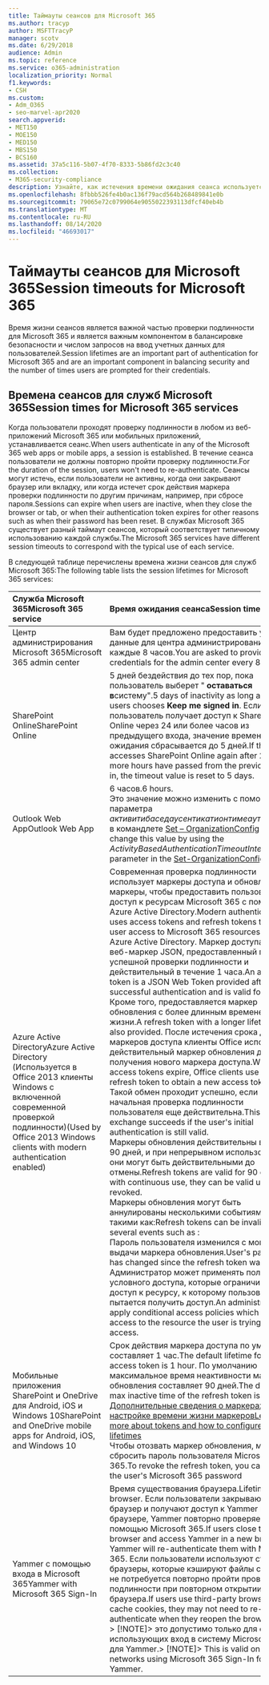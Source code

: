 ```yaml
---
title: Таймауты сеансов для Microsoft 365
ms.author: tracyp
author: MSFTTracyP
manager: scotv
ms.date: 6/29/2018
audience: Admin
ms.topic: reference
ms.service: o365-administration
localization_priority: Normal
f1.keywords:
- CSH
ms.custom:
- Adm_O365
- seo-marvel-apr2020
search.appverid:
- MET150
- MOE150
- MED150
- MBS150
- BCS160
ms.assetid: 37a5c116-5b07-4f70-8333-5b86fd2c3c40
ms.collection:
- M365-security-compliance
description: Узнайте, как истечения времени ожидания сеанса используется для обеспечения безопасности и простоты доступа в клиентских приложениях Microsoft 365.
ms.openlocfilehash: 8fbbb526fe4b0ac136f79acd564b268489841e0b
ms.sourcegitcommit: 79065e72c0799064e9055022393113dfcf40eb4b
ms.translationtype: MT
ms.contentlocale: ru-RU
ms.lasthandoff: 08/14/2020
ms.locfileid: "46693017"
---
```

# <a name="session-timeouts-for-microsoft-365"></a><span data-ttu-id="a8d2e-103">Таймауты сеансов для Microsoft 365</span><span class="sxs-lookup"><span data-stu-id="a8d2e-103">Session timeouts for Microsoft 365</span></span>

<span data-ttu-id="a8d2e-104">Время жизни сеансов является важной частью проверки подлинности для Microsoft 365 и является важным компонентом в балансировке безопасности и числом запросов на ввод учетных данных для пользователей.</span><span class="sxs-lookup"><span data-stu-id="a8d2e-104">Session lifetimes are an important part of authentication for Microsoft 365 and are an important component in balancing security and the number of times users are prompted for their credentials.</span></span>
  
## <a name="session-times-for-microsoft-365-services"></a><span data-ttu-id="a8d2e-105">Времена сеансов для служб Microsoft 365</span><span class="sxs-lookup"><span data-stu-id="a8d2e-105">Session times for Microsoft 365 services</span></span>

<span data-ttu-id="a8d2e-106">Когда пользователи проходят проверку подлинности в любом из веб-приложений Microsoft 365 или мобильных приложений, устанавливается сеанс.</span><span class="sxs-lookup"><span data-stu-id="a8d2e-106">When users authenticate in any of the Microsoft 365 web apps or mobile apps, a session is established.</span></span> <span data-ttu-id="a8d2e-107">В течение сеанса пользователи не должны повторно пройти проверку подлинности.</span><span class="sxs-lookup"><span data-stu-id="a8d2e-107">For the duration of the session, users won't need to re-authenticate.</span></span> <span data-ttu-id="a8d2e-108">Сеансы могут истечь, если пользователи не активны, когда они закрывают браузер или вкладку, или когда истечет срок действия маркера проверки подлинности по другим причинам, например, при сбросе пароля.</span><span class="sxs-lookup"><span data-stu-id="a8d2e-108">Sessions can expire when users are inactive, when they close the browser or tab, or when their authentication token expires for other reasons such as when their password has been reset.</span></span> <span data-ttu-id="a8d2e-109">В службах Microsoft 365 существует разный таймаут сеансов, который соответствует типичному использованию каждой службы.</span><span class="sxs-lookup"><span data-stu-id="a8d2e-109">The Microsoft 365 services have different session timeouts to correspond with the typical use of each service.</span></span>
  
<span data-ttu-id="a8d2e-110">В следующей таблице перечислены времена жизни сеансов для служб Microsoft 365:</span><span class="sxs-lookup"><span data-stu-id="a8d2e-110">The following table lists the session lifetimes for Microsoft 365 services:</span></span>
  
|<span data-ttu-id="a8d2e-111">**Служба Microsoft 365**</span><span class="sxs-lookup"><span data-stu-id="a8d2e-111">**Microsoft 365 service**</span></span>|<span data-ttu-id="a8d2e-112">**Время ожидания сеанса**</span><span class="sxs-lookup"><span data-stu-id="a8d2e-112">**Session timeout**</span></span>|
|:-----|:-----|
|<span data-ttu-id="a8d2e-113">Центр администрирования Microsoft 365</span><span class="sxs-lookup"><span data-stu-id="a8d2e-113">Microsoft 365 admin center</span></span>  <br/> |<span data-ttu-id="a8d2e-114">Вам будет предложено предоставить учетные данные для центра администрирования каждые 8 часов.</span><span class="sxs-lookup"><span data-stu-id="a8d2e-114">You are asked to provide credentials for the admin center every 8 hours.</span></span>  <br/> |
|<span data-ttu-id="a8d2e-115">SharePoint Online</span><span class="sxs-lookup"><span data-stu-id="a8d2e-115">SharePoint Online</span></span>  <br/> |<span data-ttu-id="a8d2e-116">5 дней бездействия до тех пор, пока пользователь выберет " **оставаться в**систему".</span><span class="sxs-lookup"><span data-stu-id="a8d2e-116">5 days of inactivity as long as the users chooses **Keep me signed in**.</span></span> <span data-ttu-id="a8d2e-117">Если пользователь получает доступ к SharePoint Online через 24 или более часов из предыдущего входа, значение времени ожидания сбрасывается до 5 дней.</span><span class="sxs-lookup"><span data-stu-id="a8d2e-117">If the user accesses SharePoint Online again after 24 or more hours have passed from the previous sign-in, the timeout value is reset to 5 days.</span></span>  <br/> |
|<span data-ttu-id="a8d2e-118">Outlook Web App</span><span class="sxs-lookup"><span data-stu-id="a8d2e-118">Outlook Web App</span></span>  <br/> |<span data-ttu-id="a8d2e-119">6 часов.</span><span class="sxs-lookup"><span data-stu-id="a8d2e-119">6 hours.</span></span>  <br/> <span data-ttu-id="a8d2e-120">Это значение можно изменить с помощью параметра  _активитибаседаусентикатионтимеаутинтервал_ в командлете [Set – OrganizationConfig](https://go.microsoft.com/fwlink/p/?LinkId=615378) .</span><span class="sxs-lookup"><span data-stu-id="a8d2e-120">You can change this value by using the  _ActivityBasedAuthenticationTimeoutInterval_ parameter in the [Set-OrganizationConfig](https://go.microsoft.com/fwlink/p/?LinkId=615378) cmdlet.</span></span>  <br/> |
|<span data-ttu-id="a8d2e-121">Azure Active Directory</span><span class="sxs-lookup"><span data-stu-id="a8d2e-121">Azure Active Directory</span></span>  <br/> <span data-ttu-id="a8d2e-122">(Используется в Office 2013 клиенты Windows с включенной современной проверкой подлинности)</span><span class="sxs-lookup"><span data-stu-id="a8d2e-122">(Used by Office 2013 Windows clients with modern authentication enabled)</span></span>  <br/> | <span data-ttu-id="a8d2e-123">Современная проверка подлинности использует маркеры доступа и обновляет маркеры, чтобы предоставить пользователям доступ к ресурсам Microsoft 365 с помощью Azure Active Directory.</span><span class="sxs-lookup"><span data-stu-id="a8d2e-123">Modern authentication uses access tokens and refresh tokens to grant user access to Microsoft 365 resources using Azure Active Directory.</span></span> <span data-ttu-id="a8d2e-124">Маркер доступа — это веб-маркер JSON, предоставленный после успешной проверки подлинности и действительный в течение 1 часа.</span><span class="sxs-lookup"><span data-stu-id="a8d2e-124">An access token is a JSON Web Token provided after a successful authentication and is valid for 1 hour.</span></span> <span data-ttu-id="a8d2e-125">Кроме того, предоставляется маркер обновления с более длинным временем жизни.</span><span class="sxs-lookup"><span data-stu-id="a8d2e-125">A refresh token with a longer lifetime is also provided.</span></span> <span data-ttu-id="a8d2e-126">После истечения срока действия маркеров доступа клиенты Office используют действительный маркер обновления для получения нового маркера доступа.</span><span class="sxs-lookup"><span data-stu-id="a8d2e-126">When access tokens expire, Office clients use a valid refresh token to obtain a new access token.</span></span> <span data-ttu-id="a8d2e-127">Такой обмен проходит успешно, если начальная проверка подлинности пользователя еще действительна.</span><span class="sxs-lookup"><span data-stu-id="a8d2e-127">This exchange succeeds if the user's initial authentication is still valid.</span></span>  <br/>  <span data-ttu-id="a8d2e-128">Маркеры обновления действительны в течение 90 дней, и при непрерывном использовании они могут быть действительными до отмены.</span><span class="sxs-lookup"><span data-stu-id="a8d2e-128">Refresh tokens are valid for 90 days, and with continuous use, they can be valid until revoked.</span></span>  <br/>  <span data-ttu-id="a8d2e-129">Маркеры обновления могут быть аннулированы несколькими событиями, такими как:</span><span class="sxs-lookup"><span data-stu-id="a8d2e-129">Refresh tokens can be invalidated by several events such as :</span></span>  <br/>  <span data-ttu-id="a8d2e-130">Пароль пользователя изменился с момента выдачи маркера обновления.</span><span class="sxs-lookup"><span data-stu-id="a8d2e-130">User's password has changed since the refresh token was issued.</span></span>  <br/>  <span data-ttu-id="a8d2e-131">Администратор может применять политики условного доступа, которые ограничивают доступ к ресурсу, к которому пользователь пытается получить доступ.</span><span class="sxs-lookup"><span data-stu-id="a8d2e-131">An administrator can apply conditional access policies which restrict access to the resource the user is trying to access.</span></span>  <br/> |
|<span data-ttu-id="a8d2e-132">Мобильные приложения SharePoint и OneDrive для Android, iOS и Windows 10</span><span class="sxs-lookup"><span data-stu-id="a8d2e-132">SharePoint and OneDrive mobile apps for Android, iOS, and Windows 10</span></span>  <br/> |<span data-ttu-id="a8d2e-133">Срок действия маркера доступа по умолчанию составляет 1 час.</span><span class="sxs-lookup"><span data-stu-id="a8d2e-133">The default lifetime for the access token is 1 hour.</span></span> <span data-ttu-id="a8d2e-134">По умолчанию максимальное время неактивности маркера обновления составляет 90 дней.</span><span class="sxs-lookup"><span data-stu-id="a8d2e-134">The default max inactive time of the refresh token is 90 days.</span></span>  <br/> [<span data-ttu-id="a8d2e-135">Дополнительные сведения о маркерах и настройке времени жизни маркеров</span><span class="sxs-lookup"><span data-stu-id="a8d2e-135">Learn more about tokens and how to configure token lifetimes</span></span>](https://docs.microsoft.com/azure/active-directory/active-directory-configurable-token-lifetimes) <br/> <span data-ttu-id="a8d2e-136">Чтобы отозвать маркер обновления, можно сбросить пароль пользователя Microsoft 365.</span><span class="sxs-lookup"><span data-stu-id="a8d2e-136">To revoke the refresh token, you can reset the user's Microsoft 365 password</span></span>  <br/> |
|<span data-ttu-id="a8d2e-137">Yammer с помощью входа в Microsoft 365</span><span class="sxs-lookup"><span data-stu-id="a8d2e-137">Yammer with Microsoft 365 Sign-In</span></span>  <br/> |<span data-ttu-id="a8d2e-138">Время существования браузера.</span><span class="sxs-lookup"><span data-stu-id="a8d2e-138">Lifetime of the browser.</span></span> <span data-ttu-id="a8d2e-139">Если пользователи закрывают браузер и получают доступ к Yammer в новом браузере, Yammer повторно проверяет их с помощью Microsoft 365.</span><span class="sxs-lookup"><span data-stu-id="a8d2e-139">If users close the browser and access Yammer in a new browser, Yammer will re-authenticate them with Microsoft 365.</span></span> <span data-ttu-id="a8d2e-140">Если пользователи используют сторонние браузеры, которые кэшируют файлы cookie, им не потребуется повторно пройти проверку подлинности при повторном открытии браузера.</span><span class="sxs-lookup"><span data-stu-id="a8d2e-140">If users use third-party browsers that cache cookies, they may not need to re-authenticate when they reopen the browser.</span></span>  <br/> <span data-ttu-id="a8d2e-141">> [!NOTE]> это допустимо только для сетей, использующих вход в систему Microsoft 365 для Yammer.</span><span class="sxs-lookup"><span data-stu-id="a8d2e-141">> [!NOTE]> This is valid only for networks using Microsoft 365 Sign-In for Yammer.</span></span>           |
   

